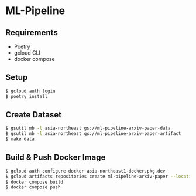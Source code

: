 # ML-Pipeline

## Requirements
- Poetry
- gcloud CLI
- docker compose

## Setup
```bash
$ gcloud auth login
$ poetry install
```

## Create Dataset
```bash
$ gsutil mb -l asia-northeast gs://ml-pipeline-arxiv-paper-data
$ gsutil mb -l asia-northeast gs://ml-pipeline-arxiv-paper-artifact
$ make data
```

## Build & Push Docker Image
```bash
$ gcloud auth configure-docker asia-northeast1-docker.pkg.dev
$ gcloud artifacts repositories create ml-pipeline-arxiv-paper --location=asia-northeast1 --repository-format=docker
$ docker compose build
$ docker compose push
```
